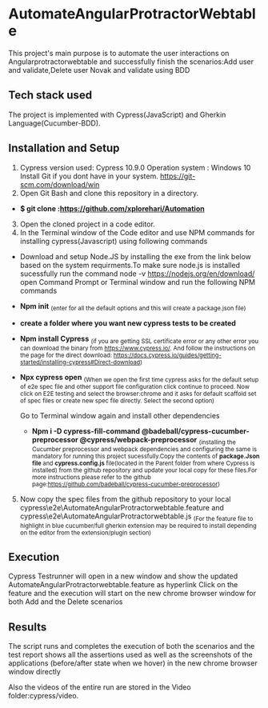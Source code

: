 # AutomateAngularProtractorWebtable
This project's main purpose is to automate the user interactions on Angularprotractorwebtable and successfully finish the scenarios:Add user and validate,Delete user Novak and validate  using BDD
## Tech stack used
The project is implemented with Cypress(JavaScript)  and Gherkin Language(Cucumber-BDD).

## Installation and Setup
1.	Cypress version used: Cypress 10.9.0
Operation system : Windows 10 Install Git if you dont have in your system.
https://git-scm.com/download/win
2.	Open Git Bash and clone this repository in a directory.
   - **$ git clone :https://github.com/xplorehari/Automation**
3.	Open the cloned project in a code editor.
4.	In the Terminal window of the Code editor  and  use NPM commands for installing cypress(Javascript) using following commands
   -	Download and setup Node.JS by installing the exe from the link below based on the system requirments.To make sure node.js is installed sucessfully run the command node -v
https://nodejs.org/en/download/
open Command Prompt or Terminal window and run the following NPM commands
  -	**Npm init**
    <sub>(enter for all the default options and this will create a package.json file)<sub>
  - **create a folder where you want new cypress tests to be created** 
  -	**Npm install Cypress**
    <sub>(if you are getting SSL certificate error or any other error you can download the binary from https://www.cypress.io/. And follow the instructions on the page for the direct download: https://docs.cypress.io/guides/getting-started/installing-cypress#Direct-download)<sub>

  -	**Npx cypress open**
    <sub>(When we open the first time cypress asks for the default setup of e2e spec file and other support file configuration click continue to proceed. Now click on E2E testing and select the browser:chrome and it asks for default scaffold set of spec files or create new spec file directly. Select the second option)<sub>


     Go to Terminal window again and install other dependencies
    - **Npm i -D cypress-fill-command @badeball/cypress-cucumber-preprocessor @cypress/webpack-preprocessor**
    <sub>(installing the Cucumber preprocessor and webpack dependencies and configuring the same is mandatory for running this project sucessfully.Copy the contents of **package.Json file** and **cypress.config.js** file(located in the Parent folder from where Cypress is installed) from the github repository and update your local copy for these files.For more instructions please refer to the github page:https://github.com/badeball/cypress-cucumber-preprocessor)<sub>  

5.	Now copy the spec files from the github repository to your local
        cypress\e2e\AutomateAngularProtractorwebtable.feature and cypress\e2e\AutomateAngularProtractorwebtable.js
   <sub>(For the feature file to highlight in blue cucumber/full gherkin extension may be required to install depending on the editor from the extension/plugin section)<sub>

## Execution

Cypress Testrunner will open in a new window and show the updated AutomateAngularProtractorwebtable.feature as hyperlink 
Click on the feature and the execution will start on the new chrome browser window for both Add and the Delete scenarios

## Results

The script runs and completes the execution of both the scenarios and the test report shows all the assertions used as well as the screenshots of the applications (before/after state when we hover) in the new chrome browser window directly

Also the videos of the entire run are stored in the Video folder:cypress/video.